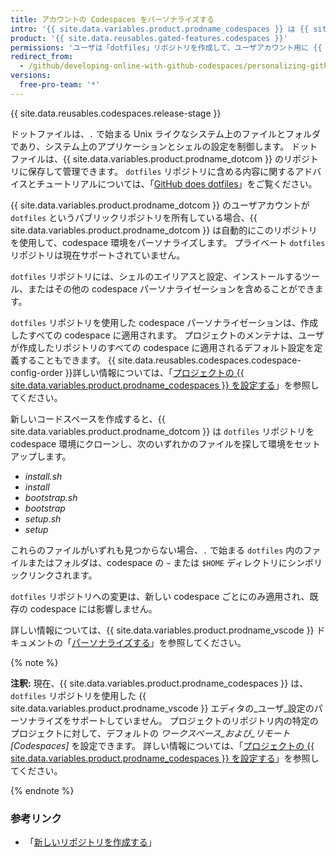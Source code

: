 ```yaml
---
title: アカウントの Codespaces をパーソナライズする
intro: '{{ site.data.variables.product.prodname_codespaces }} は {{ site.data.variables.product.product_name }} の「dotfiles」リポジトリを使用して、作成したすべての新しい codespace をパーソナライズします。'
product: '{{ site.data.reusables.gated-features.codespaces }}'
permissions: 'ユーザは「dotfiles」リポジトリを作成して、ユーザアカウント用に {{ site.data.variables.product.prodname_codespaces }} をパーソナライズできます。'
redirect_from:
  - /github/developing-online-with-github-codespaces/personalizing-github-codespaces-for-your-account
versions:
  free-pro-team: '*'
---
```


{{ site.data.reusables.codespaces.release-stage }}

ドットファイルは、`.` で始まる Unix ライクなシステム上のファイルとフォルダであり、システム上のアプリケーションとシェルの設定を制御します。 ドットファイルは、{{ site.data.variables.product.prodname_dotcom }} のリポジトリに保存して管理できます。 `dotfiles` リポジトリに含める内容に関するアドバイスとチュートリアルについては、「[GitHub does dotfiles](https://dotfiles.github.io/)」をご覧ください。

{{ site.data.variables.product.prodname_dotcom }} のユーザアカウントが `dotfiles` というパブリックリポジトリを所有している場合、{{ site.data.variables.product.prodname_dotcom }} は自動的にこのリポジトリを使用して、codespace 環境をパーソナライズします。 プライベート `dotfiles` リポジトリは現在サポートされていません。

`dotfiles` リポジトリには、シェルのエイリアスと設定、インストールするツール、またはその他の codespace パーソナライゼーションを含めることができます。

`dotfiles` リポジトリを使用した codespace パーソナライゼーションは、作成したすべての codespace に適用されます。 プロジェクトのメンテナは、ユーザが作成したリポジトリのすべての codespace に適用されるデフォルト設定を定義することもできます。 {{ site.data.reusables.codespaces.codespace-config-order }}詳しい情報については、「[プロジェクトの {{ site.data.variables.product.prodname_codespaces }} を設定する](/github/developing-online-with-codespaces/configuring-codespaces-for-your-project)」を参照してください。

新しいコードスペースを作成すると、{{ site.data.variables.product.prodname_dotcom }} は `dotfiles` リポジトリを codespace 環境にクローンし、次のいずれかのファイルを探して環境をセットアップします。

* _install.sh_
* _install_
* _bootstrap.sh_
* _bootstrap_
* _setup.sh_
* _setup_

これらのファイルがいずれも見つからない場合、`.` で始まる `dotfiles` 内のファイルまたはフォルダは、codespace の `~` または `$HOME` ディレクトリにシンボリックリンクされます。

`dotfiles` リポジトリへの変更は、新しい codespace ごとにのみ適用され、既存の codespace には影響しません。

詳しい情報については、{{ site.data.variables.product.prodname_vscode }} ドキュメントの「[パーソナライズする](https://docs.microsoft.com/en-us/visualstudio/online/reference/personalizing)」を参照してください。

{% note %}

**注釈:** 現在、{{ site.data.variables.product.prodname_codespaces }} は、`dotfiles` リポジトリを使用した {{ site.data.variables.product.prodname_vscode }} エディタの_ユーザ_設定のパーソナライズをサポートしていません。 プロジェクトのリポジトリ内の特定のプロジェクトに対して、デフォルトの _ワークスペース_および_リモート [Codespaces]_ を設定できます。 詳しい情報については、「[プロジェクトの {{ site.data.variables.product.prodname_codespaces }} を設定する](/github/developing-online-with-codespaces/configuring-codespaces-for-your-project#creating-a-custom-codespace-configuration)」を参照してください。

{% endnote %}


### 参考リンク

* 「[新しいリポジトリを作成する](/github/creating-cloning-and-archiving-repositories/creating-a-new-repository)」
